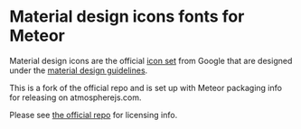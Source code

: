 # Material design icons fonts for Meteor

Material design icons are the official [icon set](http://www.google.com/design/spec/style/icons.html#icons-system-icons) from Google that are designed under the [material design guidelines](http://www.google.com/design/spec).

This is a fork of the official repo and is set up with Meteor packaging info for releasing on atmospherejs.com.

Please see [the official repo](https://github.com/google/material-design-icons) for licensing info.
